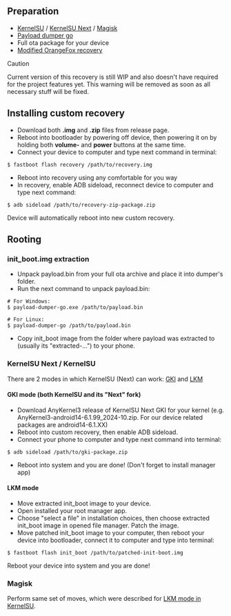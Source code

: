 ## Preparation
- [KernelSU](https://github.com/tiann/KernelSU/releases) / [KernelSU Next](https://github.com/KernelSU-Next/KernelSU-Next/releases) / [Magisk](https://github.com/topjohnwu/Magisk/releases)
- [Payload dumper go](https://github.com/ssut/payload-dumper-go)
- Full ota package for your device
- [Modified OrangeFox recovery](https://github.com/realme-pineapple-devs/recovery_device_realme_pineapple/releases)
> [!CAUTION]
> Current version of this recovery is still WIP and also doesn't have required for the project features yet. This warning will be removed as soon as all necessary stuff will be fixed.

## Installing custom recovery
- Download both **.img** and **.zip** files from release page.
- Reboot into bootloader by powering off device, then powering it on by holding both **volume-** and **power** buttons at the same time.
- Connect your device to computer and type next command in terminal:
```
$ fastboot flash recovery /path/to/recovery.img
```
- Reboot into recovery using any comfortable for you way
- In recovery, enable ADB sideload, reconnect device to computer and type next command:
```
$ adb sideload /path/to/recovery-zip-package.zip
```
Device will automatically reboot into new custom recovery.

## Rooting
### init_boot.img extraction
- Unpack payload.bin from your full ota archive and place it into dumper's folder.
- Run the next command to unpack payload.bin:
```
# For Windows:
$ payload-dumper-go.exe /path/to/payload.bin

# For Linux:
$ payload-dumper-go /path/to/payload.bin
```
- Copy init_boot image from the folder where payload was extracted to (usually its "extracted-...") to your phone.
### KernelSU Next / KernelSU
There are 2 modes in which KernelSU (Next) can work: [GKI](https://kernelsu.org/guide/installation.html#gki-mode) and [LKM](https://kernelsu.org/guide/installation.html#lkm-mode)

#### GKI mode (both KernelSU and its "Next" fork)
- Download AnyKernel3 release of KernelSU Next GKI for your kernel (e.g. AnyKernel3-android14-6.1.99_2024-10.zip. For our device related packages are android14-6.1.XX)
- Reboot into custom recovery, then enable ADB sideload.
- Connect your phone to computer and type next command into terminal:
```
$ adb sideload /path/to/gki-package.zip
```
- Reboot into system and you are done! (Don't forget to install manager app)

#### LKM mode
- Move extracted init_boot image to your device.
- Open installed your root manager app.
- Choose "select a file" in installation choices, then choose extracted init_boot image in opened file manager. Patch the image.
- Move patched init_boot image to your computer, then reboot your device into bootloader, connect it to computer and type into terminal:
```
$ fastboot flash init_boot /path/to/patched-init-boot.img
```
Reboot your device into system and you are done!

### Magisk
Perform same set of moves, which were described for [LKM mode in KernelSU](https://github.com/InternalHellhound/realme-bale-linwin-project/main/Guides/English/Miscellaneous/Rooting.md#lkm-mode).
